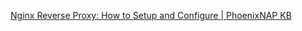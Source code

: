 [Nginx Reverse Proxy: How to Setup and Configure | PhoenixNAP KB](https://phoenixnap.com/kb/nginx-reverse-proxy)